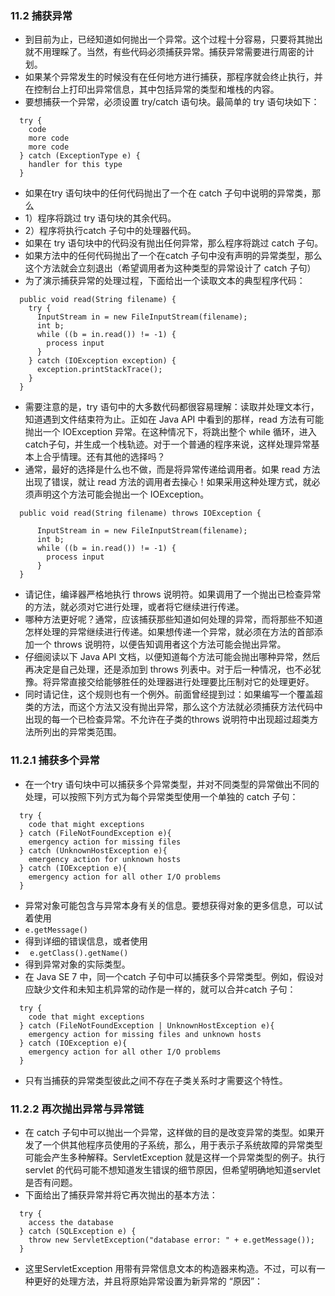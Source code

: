 ### 11.2 捕获异常
- 到目前为止，已经知道如何抛出一个异常。这个过程十分容易，只要将其抛出就不用理睬了。当然，有些代码必须捕获异常。捕获异常需要进行周密的计划。
- 如果某个异常发生的时候没有在任何地方进行捕获，那程序就会终止执行，并在控制台上打印出异常信息，其中包括异常的类型和堆栈的内容。
- 要想捕获一个异常，必须设置 try/catch 语句块。最简单的 try 语句块如下：
```
  try {
    code 
    more code
    more code
  } catch (ExceptionType e) {
    handler for this type
  }
```
- 如果在try 语句块中的任何代码抛出了一个在 catch 子句中说明的异常类，那么
- 1）程序将跳过 try 语句块的其余代码。
- 2）程序将执行catch 子句中的处理器代码。
- 如果在 try 语句块中的代码没有抛出任何异常，那么程序将跳过 catch 子句。
- 如果方法中的任何代码抛出了一个在catch 子句中没有声明的异常类型，那么这个方法就会立刻退出（希望调用者为这种类型的异常设计了 catch 子句）
- 为了演示捕获异常的处理过程，下面给出一个读取文本的典型程序代码：
```
  public void read(String filename) { 
    try {
      InputStream in = new FileInputStream(filename);
      int b;
      while ((b = in.read()) != -1) {
        process input
      }
    } catch (IOException exception) {
      exception.printStackTrace();
    }
  }
```
- 需要注意的是，try 语句中的大多数代码都很容易理解：读取并处理文本行，知道遇到文件结束符为止。正如在 Java API 中看到的那样，read 方法有可能抛出一个 IOException 异常。在这种情况下，将跳出整个 while 循环，进入 catch子句，并生成一个栈轨迹。对于一个普通的程序来说，这样处理异常基本上合乎情理。还有其他的选择吗？
- 通常，最好的选择是什么也不做，而是将异常传递给调用者。如果 read 方法出现了错误，就让 read 方法的调用者去操心！如果采用这种处理方式，就必须声明这个方法可能会抛出一个 IOException。
```
  public void read(String filename) throws IOException { 
     
      InputStream in = new FileInputStream(filename);
      int b;
      while ((b = in.read()) != -1) {
        process input
      }
  }  
```
- 请记住，编译器严格地执行 throws 说明符。如果调用了一个抛出已检查异常的方法，就必须对它进行处理，或者将它继续进行传递。
- 哪种方法更好呢？通常，应该捕获那些知道如何处理的异常，而将那些不知道怎样处理的异常继续进行传递。如果想传递一个异常，就必须在方法的首部添加一个 throws 说明符，以便告知调用者这个方法可能会抛出异常。
- 仔细阅读以下 Java API 文档，以便知道每个方法可能会抛出哪种异常，然后再决定是自己处理，还是添加到 throws 列表中。对于后一种情况，也不必犹豫。将异常直接交给能够胜任的处理器进行处理要比压制对它的处理更好。
- 同时请记住，这个规则也有一个例外。前面曾经提到过：如果编写一个覆盖超类的方法，而这个方法又没有抛出异常，那么这个方法就必须捕获方法代码中出现的每一个已检查异常。不允许在子类的throws 说明符中出现超过超类方法所列出的异常类范围。
> 
### 11.2.1 捕获多个异常
- 在一个try 语句块中可以捕获多个异常类型，并对不同类型的异常做出不同的处理，可以按照下列方式为每个异常类型使用一个单独的 catch 子句：
```
  try {
    code that might exceptions
  } catch (FileNotFoundException e){
    emergency action for missing files
  } catch (UnknownHostException e){
    emergency action for unknown hosts
  } catch (IOException e){
    emergency action for all other I/O problems 
  }
```
- 异常对象可能包含与异常本身有关的信息。要想获得对象的更多信息，可以试着使用
- ` e.getMessage() `
- 得到详细的错误信息，或者使用
- ` e.getClass().getName()`
- 得到异常对象的实际类型。
- 在 Java SE 7 中，同一个catch 子句中可以捕获多个异常类型。例如，假设对应缺少文件和未知主机异常的动作是一样的，就可以合并catch 子句：
```
  try {
    code that might exceptions
  } catch (FileNotFoundException | UnknownHostException e){
    emergency action for missing files and unknown hosts
  } catch (IOException e){
    emergency action for all other I/O problems 
  }
```
- 只有当捕获的异常类型彼此之间不存在子类关系时才需要这个特性。
> 
### 11.2.2 再次抛出异常与异常链
- 在 catch 子句中可以抛出一个异常，这样做的目的是改变异常的类型。如果开发了一个供其他程序员使用的子系统，那么，用于表示子系统故障的异常类型可能会产生多种解释。ServletException 就是这样一个异常类型的例子。执行 servlet 的代码可能不想知道发生错误的细节原因，但希望明确地知道servlet是否有问题。
- 下面给出了捕获异常并将它再次抛出的基本方法：
```
  try {
    access the database
  } catch (SQLException e) {
    throw new ServletException("database error: " + e.getMessage());
  }
```
- 这里ServletException 用带有异常信息文本的构造器来构造。不过，可以有一种更好的处理方法，并且将原始异常设置为新异常的 “原因”：























